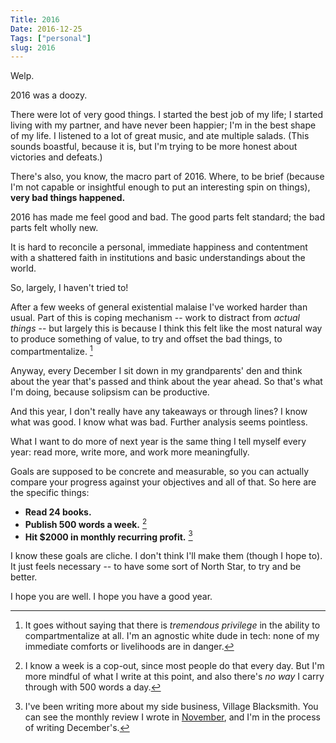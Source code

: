 ```yaml
---
Title: 2016
Date: 2016-12-25
Tags: ["personal"]
slug: 2016
---
```



Welp.

2016 was a doozy.

There were lot of very good things. I started the best job of my life; I started living with my partner, and have never been happier; I'm in the best shape of my life.  I listened to a lot of great music, and ate multiple salads. (This sounds boastful, because it is, but I'm trying to be more honest about victories and defeats.)

There's also, you know, the macro part of 2016.  Where, to be brief (because I'm not capable or insightful enough to put an interesting spin on things), **very bad things happened.**

2016 has made me feel good and bad.  The good parts felt standard; the bad parts felt wholly new.

It is hard to reconcile a personal, immediate happiness and contentment with a shattered faith in institutions and basic understandings about the world.

So, largely, I haven't tried to!

After a few weeks of general existential malaise I've worked harder than usual.  Part of this is coping mechanism -- work to distract from *actual things* -- but largely this is because I think this felt like the most natural way to produce something of value, to try and offset the bad things, to compartmentalize. [^3]

Anyway, every December I sit down in my grandparents' den and think about the year that's passed and think about the year ahead.  So that's what I'm doing, because solipsism can be productive.

And this year, I don't really have any takeaways or through lines?  I know what was good.  I know what was bad.  Further analysis seems pointless.

What I want to do more of next year is the same thing I tell myself every year: read more, write more, and work more meaningfully.

Goals are supposed to be concrete and measurable, so you can actually compare your progress against your objectives and all of that.  So here are the specific things:

- **Read 24 books.**
- **Publish 500 words a week.** [^1]
- **Hit $2000 in monthly recurring profit.** [^2]

I know these goals are cliche.  I don't think I'll make them (though I hope to).  It just feels necessary -- to have some sort of North Star, to try and be better.

I hope you are well.  I hope you have a good year.

[^1]: I know a week is a cop-out, since most people do that every day.  But I'm more mindful of what I write at this point, and also there's *no way* I carry through with 500 words a day. 

[^2]: I've been writing more about my side business, Village Blacksmith.  You can see the monthly review I wrote in [November](villageblacksmith.consulting/november-2016), and I'm in the process of writing December's.

[^3]: It goes without saying that there is *tremendous privilege* in the ability to compartmentalize at all.  I'm an agnostic white dude in tech: none of my immediate comforts or livelihoods are in danger.